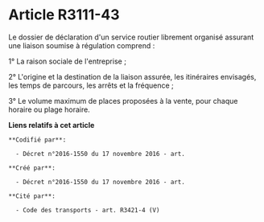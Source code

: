 # Article R3111-43

Le dossier de déclaration d'un service routier librement organisé assurant une liaison soumise à régulation comprend :

1° La raison sociale de l'entreprise ;

2° L'origine et la destination de la liaison assurée, les itinéraires envisagés, les temps de parcours, les arrêts et la
fréquence ;

3° Le volume maximum de places proposées à la vente, pour chaque horaire ou plage horaire.

**Liens relatifs à cet article**

	**Codifié par**:

	  - Décret n°2016-1550 du 17 novembre 2016 - art.

	**Créé par**:

	  - Décret n°2016-1550 du 17 novembre 2016 - art.

	**Cité par**:

	  - Code des transports - art. R3421-4 (V)
